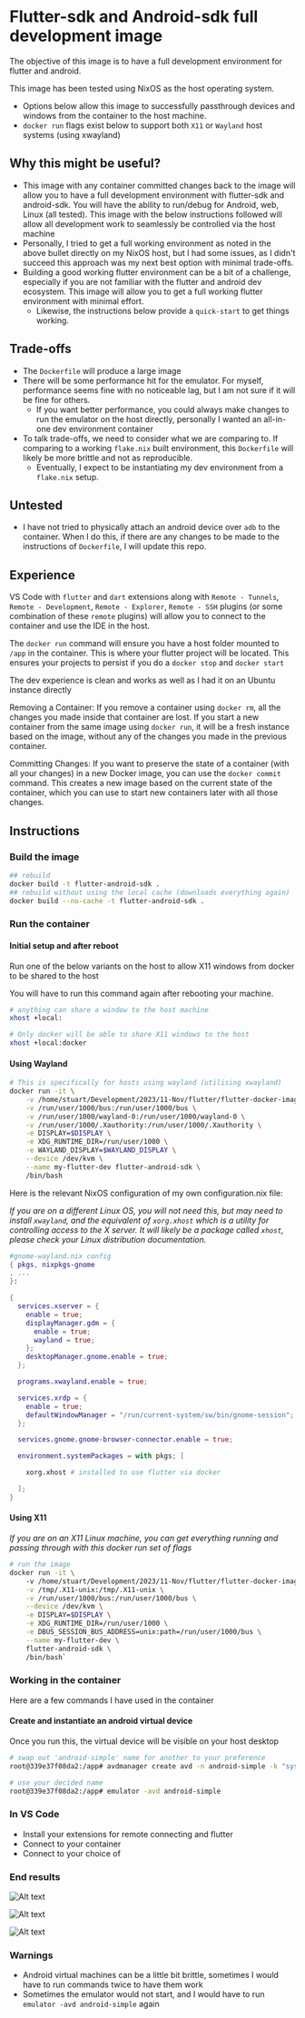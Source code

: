 # Flutter-sdk and Android-sdk full development image

The objective of this image is to have a full development environment for flutter and android.

This image has been tested using NixOS as the host operating system.

- Options below allow this image to successfully passthrough devices and windows from the container to the host machine.
- `docker run` flags exist below to support both `X11` or `Wayland` host systems (using xwayland)

## Why this might be useful?

- This image with any container committed changes back to the image will allow you to have a full development environment with flutter-sdk and android-sdk. You will have the ability to run/debug for Android, web, Linux (all tested). This image with the below instructions followed will allow all development work to seamlessly be controlled via the host machine
- Personally, I tried to get a full working environment as noted in the above bullet directly on my NixOS host, but I had some issues, as I didn't succeed this approach was my next best option with minimal trade-offs.
- Building a good working flutter environment can be a bit of a challenge, especially if you are not familiar with the flutter and android dev ecosystem. This image will allow you to get a full working flutter environment with minimal effort.
  - Likewise, the instructions below provide a `quick-start` to get things working.

## Trade-offs

- The `Dockerfile` will produce a large image
- There will be some performance hit for the emulator. For myself, performance seems fine with no noticeable lag, but I am not sure if it will be fine for others.
  - If you want better performance, you could always make changes to run the emulator on the host directly, personally I wanted an all-in-one dev environment container
- To talk trade-offs, we need to consider what we are comparing to. If comparing to a working `flake.nix` built environment, this `Dockerfile` will likely be more brittle and not as reproducible.
  - Eventually, I expect to be instantiating my dev environment from a `flake.nix` setup.

## Untested

- I have not tried to physically attach an android device over `adb` to the container. When I do this, if there are any changes to be made to the instructions of `Dockerfile`, I will update this repo.

## Experience

VS Code with `flutter` and `dart` extensions along with  `Remote - Tunnels`, `Remote - Development`, `Remote - Explorer`, `Remote - SSH` plugins (or some combination of these `remote` plugins) will allow you to connect to the container and use the IDE in the host.

The `docker run` command will ensure you have a host folder mounted to `/app` in the container. This is where your flutter project will be located. This ensures your projects to persist if you do a `docker stop` and `docker start`

The dev experience is clean and works as well as I had it on an Ubuntu instance directly

Removing a Container: If you remove a container using `docker rm`, all the changes you made inside that container are lost. If you start a new container from the same image using `docker run`, it will be a fresh instance based on the image, without any of the changes you made in the previous container.

Committing Changes: If you want to preserve the state of a container (with all your changes) in a new Docker image, you can use the `docker commit` command. This creates a new image based on the current state of the container, which you can use to start new containers later with all those changes.

## Instructions

### Build the image

```bash
## rebuild
docker build -t flutter-android-sdk .
## rebuild without using the local cache (downloads everything again)
docker build --no-cache -t flutter-android-sdk .

```

### Run the container

#### Initial setup and after reboot

Run one of the below variants on the host to allow X11 windows from docker to be shared to the host

You will have to run this command again after rebooting your machine.

```bash
# anything can share a window to the host machine
xhost +local:

# Only docker will be able to share X11 windows to the host
xhost +local:docker

```


#### Using Wayland



```bash
# This is specifically for hosts using wayland (utilising xwayland)
docker run -it \
    -v /home/stuart/Development/2023/11-Nov/flutter/flutter-docker-image/dev:/app \
    -v /run/user/1000/bus:/run/user/1000/bus \
    -v /run/user/1000/wayland-0:/run/user/1000/wayland-0 \
    -v /run/user/1000/.Xauthority:/run/user/1000/.Xauthority \
    -e DISPLAY=$DISPLAY \
    -e XDG_RUNTIME_DIR=/run/user/1000 \
    -e WAYLAND_DISPLAY=$WAYLAND_DISPLAY \
    --device /dev/kvm \
    --name my-flutter-dev flutter-android-sdk \
    /bin/bash
```

Here is the relevant NixOS configuration of my own configuration.nix file:

_If you are on a different Linux OS, you will not need this, but may need to install `xwayland`, and the equivalent of `xorg.xhost` which is a utility for controlling access to the X server. It will likely be a package called `xhost`, please check your Linux distribution documentation._

```nix
#gnome-wayland.nix config
{ pkgs, nixpkgs-gnome
, ...
}: 

{
  services.xserver = {
    enable = true;
    displayManager.gdm = {
      enable = true;  
      wayland = true; 
    };
    desktopManager.gnome.enable = true; 
  };

  programs.xwayland.enable = true;

  services.xrdp = {
    enable = true;
    defaultWindowManager = "/run/current-system/sw/bin/gnome-session";
  };

  services.gnome.gnome-browser-connector.enable = true;

  environment.systemPackages = with pkgs; [

    xorg.xhost # installed to use flutter via docker

  ];
}
```

#### Using X11

_If you are on an X11 Linux machine, you can get everything running and passing through with this docker run set of flags_

```bash
# run the image
docker run -it \                                      
    -v /home/stuart/Development/2023/11-Nov/flutter/flutter-docker-image/dev:/app \
    -v /tmp/.X11-unix:/tmp/.X11-unix \
    -v /run/user/1000/bus:/run/user/1000/bus \
    --device /dev/kvm \
    -e DISPLAY=$DISPLAY \
    -e XDG_RUNTIME_DIR=/run/user/1000 \
    -e DBUS_SESSION_BUS_ADDRESS=unix:path=/run/user/1000/bus \
    --name my-flutter-dev \
    flutter-android-sdk \
    /bin/bash`

```

### Working in the container

Here are a few commands I have used in the container

#### Create and instantiate an android virtual device

Once you run this, the virtual device will be visible on your host desktop

```bash
# swap out 'android-simple' name for another to your preference
root@339e37f08da2:/app# avdmanager create avd -n android-simple -k "system-images;android-30;default;x86_64"

# use your decided name
root@339e37f08da2:/app# emulator -avd android-simple
```

### In VS Code

- Install your extensions for remote connecting and flutter
- Connect to your container
- Connect to your choice of 

### End results

![Alt text](image.png)

![Alt text](image-1.png)

![Alt text](image-2.png)

### Warnings

- Android virtual machines can be a little bit brittle, sometimes I would have to run commands twice to have them work
- Sometimes the emulator would not start, and I would have to run `emulator -avd android-simple` again